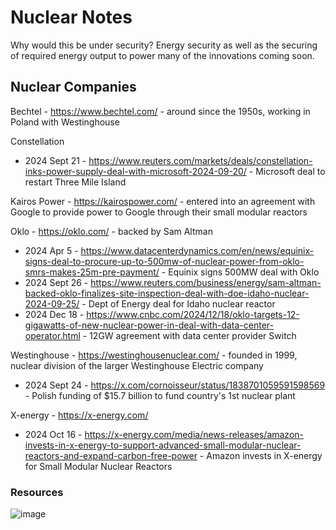 # Nuclear Notes

Why would this be under security? Energy security as well as the securing of required energy output to power many of the innovations coming soon.

## Nuclear Companies

Bechtel - https://www.bechtel.com/ - around since the 1950s, working in Poland with Westinghouse

Constellation
- 2024 Sept 21 - https://www.reuters.com/markets/deals/constellation-inks-power-supply-deal-with-microsoft-2024-09-20/ - Microsoft deal to restart Three Mile Island

Kairos Power - https://kairospower.com/ - entered into an agreement with Google to provide power to Google through their small modular reactors

Oklo - https://oklo.com/ - backed by Sam Altman
- 2024 Apr 5 - https://www.datacenterdynamics.com/en/news/equinix-signs-deal-to-procure-up-to-500mw-of-nuclear-power-from-oklo-smrs-makes-25m-pre-payment/ - Equinix signs 500MW deal with Oklo
- 2024 Sept 26 - https://www.reuters.com/business/energy/sam-altman-backed-oklo-finalizes-site-inspection-deal-with-doe-idaho-nuclear-2024-09-25/ - Dept of Energy deal for Idaho nuclear reactor
- 2024 Dec 18 - https://www.cnbc.com/2024/12/18/oklo-targets-12-gigawatts-of-new-nuclear-power-in-deal-with-data-center-operator.html - 12GW agreement with data center provider Switch

Westinghouse - https://westinghousenuclear.com/ - founded in 1999, nuclear division of the larger Westinghouse Electric company
- 2024 Sept 24 - https://x.com/cornoisseur/status/1838701059591598569 - Polish funding of $15.7 billion to fund country's 1st nuclear plant

X-energy - https://x-energy.com/
- 2024 Oct 16 - https://x-energy.com/media/news-releases/amazon-invests-in-x-energy-to-support-advanced-small-modular-nuclear-reactors-and-expand-carbon-free-power - Amazon invests in X-energy for Small Modular Nuclear Reactors

### Resources
![image](https://github.com/user-attachments/assets/e805f2c4-3784-40d3-a7c5-dc7c36208a6c)
